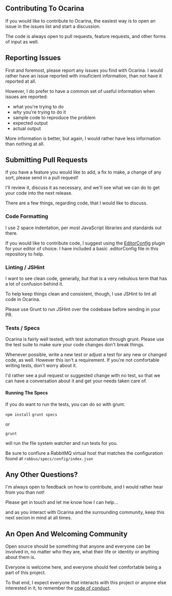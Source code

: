 ## Contributing To Ocarina

If you would like to contribute to Ocarina, the easiest way is to open an issue
in the issues list and start a discussion. 

The code is always open to pull requests, feature requests, and other forms
of input as well. 

## Reporting Issues

First and foremost, please report any issues you find with Ocarina. I would rather
have an issue reported with insuficient information, than not have it reported
at all.

However, I do prefer to have a common set of useful information when issues are
reported:

* what you're trying to do
* *why* you're trying to do it
* sample code to reproduce the problem
* expected output
* actual output

More information is better, but again, I would rather have less information than
nothing at all.

## Submitting Pull Requests

If you have a feature you would like to add, a fix to make, a change of any
sort, please send in a pull request! 

I'll review it, discuss it as necessary, and we'll see what we can do to get
your code into the next release.

There are a few things, regarding code, that I would like to discuss.

### Code Formatting

I use 2 space indentation, per most JavaScript libraries and standards out
there. 

If you would like to contribute code, I suggest using the [EditorConfig](http://editorconfig.org/)
plugin for your editor of choice. I have included a basic .editorConfig file
in this repository to help.

### Linting / JSHint

I want to see clean code, generally, but that is a very nebulous term that
has a lot of confusion behind it.

To help keep things clean and consistent, though, I use JSHint to lint all code
in Ocarina.

Please use Grunt to run JSHint over the codebase before sending in your PR. 

### Tests / Specs

Ocarina is fairly well tested, with test automation through grunt. Please use
the test suite to make sure your code changes don't break things. 

Whenever possible, write a new test or adjust a test for any new or changed 
code, as well. However this isn't a requirement. If you're not comfortable
writing tests, don't worry about it. 

I'd rather see a pull request or suggested change with no test, so that we can
have a conversation about it and get your needs taken care of.

#### Running The Specs

If you do want to run the tests, you can do so with grunt.

`npm install`
`grunt specs`

or

`grunt` 

will run the file system watcher and run tests for you.

Be sure to confiure a RabbitMQ virtual host that matches the configuration
found at `rabbus/specs/config/index.json`

## Any Other Questions?

I'm always open to feedback on how to contribute, and I would rather hear
from you than not! 

Please get in touch and let me know how I can help... 

and as you interact with Ocarina and the surrounding community, keep this
next secion in mind at all times.

## An Open And Welcoming Community

Open source should be something that anyone and everyone can be involved in,
no matter who they are, what their life or identity or anything about them is.

Everyone is welcome here, and everyone should feel comfortable being a part of
this project. 

To that end, I expect everyone that interacts with this project or anyone
else interested in it, to remember the [code of conduct](CODE_OF_CONDUCT.md).
